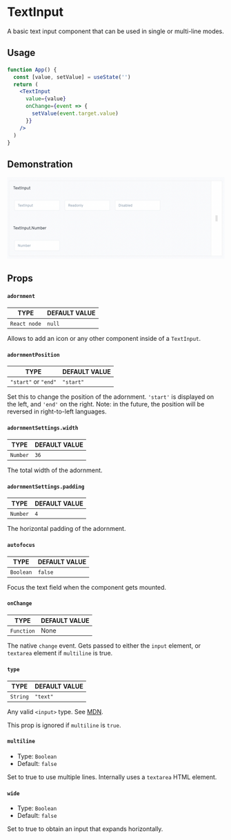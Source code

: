 # TextInput

A basic text input component that can be used in single or multi-line modes.

## Usage <a href="#usage" id="usage"></a>

```jsx
function App() {
  const [value, setValue] = useState('')
  return (
    <TextInput
      value={value}
      onChange={event => {
        setValue(event.target.value)
      }}
    />
  )
}
```

## Demonstration

![](<../../../../.gitbook/assets/Schermata 2022-06-25 alle 23.05.24.png>)

## Props <a href="#props" id="props"></a>

#### `adornment` <a href="#adornment" id="adornment"></a>

| TYPE         | DEFAULT VALUE |
| ------------ | ------------- |
| `React node` | `null`        |

Allows to add an icon or any other component inside of a `TextInput`.

#### `adornmentPosition` <a href="#adornmentposition" id="adornmentposition"></a>

| TYPE                 | DEFAULT VALUE |
| -------------------- | ------------- |
| `"start"` or `"end"` | `"start"`     |

Set this to change the position of the adornment. `'start'` is displayed on the left, and `'end'` on the right. Note: in the future, the position will be reversed in right-to-left languages.

#### `adornmentSettings.width` <a href="#adornmentsettings.width" id="adornmentsettings.width"></a>

| TYPE     | DEFAULT VALUE |
| -------- | ------------- |
| `Number` | `36`          |

The total width of the adornment.

#### `adornmentSettings.padding` <a href="#adornmentsettings.padding" id="adornmentsettings.padding"></a>

| TYPE     | DEFAULT VALUE |
| -------- | ------------- |
| `Number` | `4`           |

The horizontal padding of the adornment.

#### `autofocus` <a href="#autofocus" id="autofocus"></a>

| TYPE      | DEFAULT VALUE |
| --------- | ------------- |
| `Boolean` | `false`       |

Focus the text field when the component gets mounted.

#### `onChange` <a href="#onchange" id="onchange"></a>

| TYPE       | DEFAULT VALUE |
| ---------- | ------------- |
| `Function` | None          |

The native `change` event. Gets passed to either the `input` element, or `textarea` element if `multiline` is true.

#### `type` <a href="#type" id="type"></a>

| TYPE     | DEFAULT VALUE |
| -------- | ------------- |
| `String` | `"text"`      |

Any valid `<input>` type. See [MDN](https://developer.mozilla.org/en-US/docs/Web/HTML/Element/input#Form\_%3Cinput%3E\_types).

This prop is ignored if `multiline` is `true`.

#### `multiline` <a href="#multiline" id="multiline"></a>

* Type: `Boolean`
* Default: `false`

Set to true to use multiple lines. Internally uses a `textarea` HTML element.

#### `wide` <a href="#wide" id="wide"></a>

* Type: `Boolean`
* Default: `false`

Set to true to obtain an input that expands horizontally.
